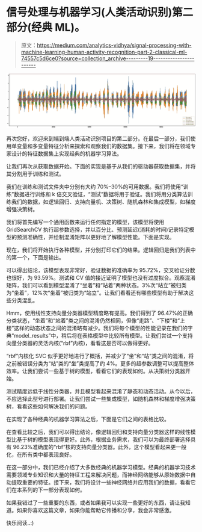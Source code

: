 # 信号处理与机器学习(人类活动识别)第二部分(经典 ML)。

> 原文：<https://medium.com/analytics-vidhya/signal-processing-with-machine-learning-human-activity-recognition-part-2-classical-ml-74557c5d6ce0?source=collection_archive---------19----------------------->

![](img/3d45d7590619dfa8f209d4a85b1ca41e.png)

再次您好，欢迎来到端到端人类活动识别项目的第二部分。在最后一部分，我们使用单变量和多变量特征分析来探索和观察我们的数据集。接下来，我们将在领域专家设计的特征数据集上实现经典的机器学习算法。

让我们再次从获取数据开始。下面的实现是基于从我们的驱动器获取数据集，并将其分割用于训练和测试。

我们在训练和测试文件夹中分别有大约 70%–30%的可用数据。我们将使用“训练”数据进行训练和 k 倍交叉验证，“测试”数据将用于验证。我们将用分类算法训练我们的数据，如逻辑回归、支持向量机、决策树、随机森林和集成模型，如梯度增强决策树。

我们将首先编写一个通用函数来运行任何指定的模型，该模型将使用 GridSearchCV 执行超参数选择，并以百分比、预测延迟(消耗的时间)记录特定模型的预测准确性，并绘制混淆矩阵以更好地了解模型性能。下面是实现。

现在，我们将开始执行各种模型，并分别打印它们的结果。逻辑回归是我们列表中的第一个，下面是输出。

可以得出结论，该模型表现非常好，验证数据的准确率为 95.72%，交叉验证分数也很好，为 93.59%。测试和 CV 值的接近证明了模型也没有过度拟合。观察混淆矩阵，我们可以看到模型混淆了“坐着”和“站着”两种状态。3%次“站立”被归类为“坐着”，12%次“坐着”被归类为“站立”。让我们看看还有哪些模型有助于解决这些分类混乱。

Hmm，使用线性支持向量分类器模型精度略有提高。我们得到了 96.47%的正确分类状态，“坐着”和“站着”类之间的混淆仍然相同，但像“走路”、“下楼”和“上楼”这样的动态状态之间的混淆略有减少。我们将每个模型的性能记录在我们的字典“model_results”中，稍后将在表格模型中比较所有模型。让我们尝试一个支持向量分类器的灵活内核(“rbf”内核)，看看这是否可以做得更好。

“rbf”内核化 SVC 似乎更好地进行了概括，并减少了“坐”和“站”类之间的混淆，将之前被错误分类为“站”类的“坐”类提高了约 4%。更多的超参数调整可以提高整体效率。让我们尝试一些基于树的模型，看看它们的表现如何。从决策树分类器开始。

测试精度远低于线性分类器，并且模型看起来混淆了静态和动态活动。从今以后，不应选择此型号进行部署。让我们尝试一些集成模型，如随机森林和梯度增强决策树，看看这些如何解决我们的问题。

在实现了各种经典的机器学习算法之后，下面是它们之间的表格比较。

在查看比较之后，我们可以得出结论，像逻辑回归和支持向量分类器这样的线性模型比基于树的模型表现得更好。此外，根据业务需求，我们可以为最终部署选择具有 96.23%准确度的“rbf”核的支持向量分类器。此外，这个模型看起来更一般化，在所有类中都表现良好。

在这一部分中，我们已经介绍了大多数经典的机器学习模型。经典的机器学习技术需要领域专业知识和大量的特征工程来解决问题，而神经网络能够从原始数据中自动提取重要的特征。接下来，我们将设计一些神经网络并应用我们的数据，看看它们在本系列的下一部分表现如何。

如果我错过了一些重要的东西，或者如果我可以实现一些更好的东西，请让我知道。如果你喜欢这篇文章，如果你能帮助它传播和分享，我会非常感激。

快乐阅读..:)